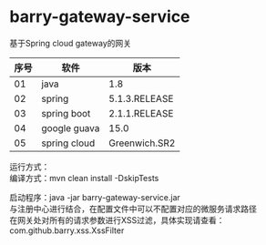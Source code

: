 # barry-gateway-service
基于Spring cloud gateway的网关  


|序号  |软件 | 版本   |  
| ------ | ------ |------ |  
|01|java | 1.8 |  
|02|spring | 5.1.3.RELEASE  |  
|03|spring boot | 2.1.1.RELEASE|  
|04|google guava | 15.0 |  
|05|spring cloud | Greenwich.SR2 |    

运行方式：  
编译方式：mvn clean install -DskipTests  

启动程序：java -jar barry-gateway-service.jar  
与注册中心进行结合，在配置文件中可以不配置对应的微服务请求路径  
在网关处对所有的请求参数进行XSS过滤，具体实现请查看： com.github.barry.xss.XssFilter
